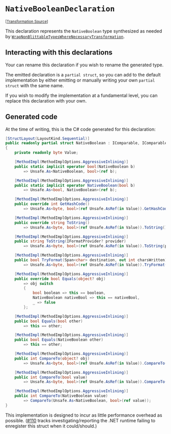 `NativeBooleanDeclaration`
===================================================================================================

<small>\[[Transformation Source](../../Biohazrd.CSharp/#Declarations/NativeBooleanDeclaration.cs)\]</small>

This declaration represents the `NativeBoolean` type synthesized as needed by [`WrapNonBlittableTypesWhereNecessaryTransformation`](../BuiltinTransformations/WrapNonBlittableTypesWhereNecessaryTransformation.md).

## Interacting with this declarations

Your can rename this declaration if you wish to rename the generated type.

The emitted declaration is a `partial struct`, so you can add to the default implementation by either emitting or manually writing your own `partial struct` with the same name.

If you wish to modify the implementation at a fundamental level, you can replace this declaration with your own.

## Generated code

At the time of writing, this is the C# code generated for this declaration:

```csharp
[StructLayout(LayoutKind.Sequential)]
public readonly partial struct NativeBoolean : IComparable, IComparable<bool>, IEquatable<bool>, IComparable<NativeBoolean>, IEquatable<NativeBoolean>
{
    private readonly byte Value;

    [MethodImpl(MethodImplOptions.AggressiveInlining)]
    public static implicit operator bool(NativeBoolean b)
        => Unsafe.As<NativeBoolean, bool>(ref b);

    [MethodImpl(MethodImplOptions.AggressiveInlining)]
    public static implicit operator NativeBoolean(bool b)
        => Unsafe.As<bool, NativeBoolean>(ref b);

    [MethodImpl(MethodImplOptions.AggressiveInlining)]
    public override int GetHashCode()
        => Unsafe.As<byte, bool>(ref Unsafe.AsRef(in Value)).GetHashCode();

    [MethodImpl(MethodImplOptions.AggressiveInlining)]
    public override string ToString()
        => Unsafe.As<byte, bool>(ref Unsafe.AsRef(in Value)).ToString();

    [MethodImpl(MethodImplOptions.AggressiveInlining)]
    public string ToString(IFormatProvider? provider)
        => Unsafe.As<byte, bool>(ref Unsafe.AsRef(in Value)).ToString(provider);

    [MethodImpl(MethodImplOptions.AggressiveInlining)]
    public bool TryFormat(Span<char> destination, out int charsWritten)
        => Unsafe.As<byte, bool>(ref Unsafe.AsRef(in Value)).TryFormat(destination, out charsWritten);

    [MethodImpl(MethodImplOptions.AggressiveInlining)]
    public override bool Equals(object? obj)
        => obj switch
        {
            bool boolean => this == boolean,
            NativeBoolean nativeBool => this == nativeBool,
            _ => false
        };

    [MethodImpl(MethodImplOptions.AggressiveInlining)]
    public bool Equals(bool other)
        => this == other;

    [MethodImpl(MethodImplOptions.AggressiveInlining)]
    public bool Equals(NativeBoolean other)
        => this == other;

    [MethodImpl(MethodImplOptions.AggressiveInlining)]
    public int CompareTo(object? obj)
        => Unsafe.As<byte, bool>(ref Unsafe.AsRef(in Value)).CompareTo(obj);

    [MethodImpl(MethodImplOptions.AggressiveInlining)]
    public int CompareTo(bool value)
        => Unsafe.As<byte, bool>(ref Unsafe.AsRef(in Value)).CompareTo(value);

    [MethodImpl(MethodImplOptions.AggressiveInlining)]
    public int CompareTo(NativeBoolean value)
        => CompareTo(Unsafe.As<NativeBoolean, bool>(ref value));
}
```

This implementation is designed to incur as little performance overhead as possible. ([#110](https://github.com/InfectedLibraries/Biohazrd/issues/110) tracks investigating/reporting the .NET runtime failing to enregister this struct when it could/should.)
